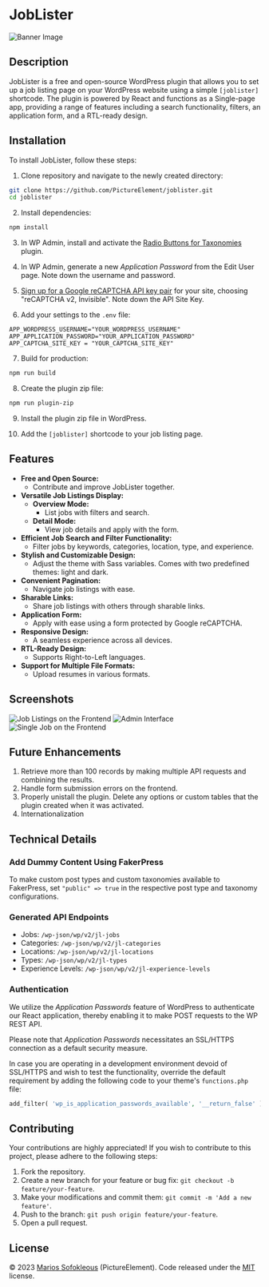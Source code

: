 # JobLister

![Banner Image](banner.png)

## Description

JobLister is a free and open-source WordPress plugin that allows you to set up a job listing page on your WordPress website using a simple `[joblister]` shortcode. The plugin is powered by React and functions as a Single-page app, providing a range of features including a search functionality, filters, an application form, and a RTL-ready design.

## Installation

To install JobLister, follow these steps:

1. Clone repository and navigate to the newly created directory:
  ```sh
  git clone https://github.com/PictureElement/joblister.git
  cd joblister
  ```

2. Install dependencies:
  ```sh
  npm install
  ```

3. In WP Admin, install and activate the [Radio Buttons for Taxonomies](https://wordpress.org/plugins/radio-buttons-for-taxonomies/) plugin.

4. In WP Admin, generate a new *Application Password* from the Edit User page. Note down the username and password.

5. [Sign up for a Google reCAPTCHA API key pair](http://www.google.com/recaptcha/admin) for your site, choosing "reCAPTCHA v2, Invisible". Note down the API Site Key.

6. Add your settings to the `.env` file:
  ```
  APP_WORDPRESS_USERNAME="YOUR_WORDPRESS_USERNAME"
  APP_APPLICATION_PASSWORD="YOUR_APPLICATION_PASSWORD"
  APP_CAPTCHA_SITE_KEY = "YOUR_CAPTCHA_SITE_KEY"
  ```

7. Build for production:
  ```sh
  npm run build
  ```

8. Create the plugin zip file:
  ```sh
  npm run plugin-zip
  ```

9. Install the plugin zip file in WordPress.

10. Add the `[joblister]` shortcode to your job listing page.

## Features

- **Free and Open Source:**
  - Contribute and improve JobLister together.
- **Versatile Job Listings Display:**
  - **Overview Mode:**
    - List jobs with filters and search.
  - **Detail Mode:**
    - View job details and apply with the form.
- **Efficient Job Search and Filter Functionality:**
  - Filter jobs by keywords, categories, location, type, and experience.
- **Stylish and Customizable Design:**
  - Adjust the theme with Sass variables. Comes with two predefined themes: light and dark.
- **Convenient Pagination:**
  - Navigate job listings with ease.
- **Sharable Links:**
  - Share job listings with others through sharable links.
- **Application Form:**
  - Apply with ease using a form protected by Google reCAPTCHA.
- **Responsive Design:**
  - A seamless experience across all devices.
- **RTL-Ready Design:**
  - Supports Right-to-Left languages.
- **Support for Multiple File Formats:**
  - Upload resumes in various formats.

## Screenshots

![Job Listings on the Frontend](banner.png)
![Admin Interface](banner.png)
![Single Job on the Frontend](banner.png)

## Future Enhancements

1. Retrieve more than 100 records by making multiple API requests and combining the results.
2. Handle form submission errors on the frontend.
3. Properly unistall the plugin. Delete any options or custom tables that the plugin created when it was activated.
4. Internationalization

## Technical Details

### Add Dummy Content Using FakerPress

To make custom post types and custom taxonomies available to FakerPress, set `"public" => true` in the respective post type and taxonomy configurations.

### Generated API Endpoints

- Jobs: `/wp-json/wp/v2/jl-jobs`
- Categories: `/wp-json/wp/v2/jl-categories`
- Locations: `/wp-json/wp/v2/jl-locations`
- Types: `/wp-json/wp/v2/jl-types`
- Experience Levels: `/wp-json/wp/v2/jl-experience-levels`

### Authentication

We utilize the *Application Passwords* feature of WordPress to authenticate our React application, thereby enabling it to make POST requests to the WP REST API.

Please note that *Application Passwords* necessitates an SSL/HTTPS connection as a default security measure.

In case you are operating in a development environment devoid of SSL/HTTPS and wish to test the functionality, override the default requirement by adding the following code to your theme's `functions.php` file:

```php
add_filter( 'wp_is_application_passwords_available', '__return_false' );
```

## Contributing

Your contributions are highly appreciated! If you wish to contribute to this project, please adhere to the following steps:

1. Fork the repository.
2. Create a new branch for your feature or bug fix: `git checkout -b feature/your-feature`.
3. Make your modifications and commit them: `git commit -m 'Add a new feature'`.
4. Push to the branch: `git push origin feature/your-feature`.
5. Open a pull request.

## License

&copy; 2023 [Marios Sofokleous](https://www.msof.me/) (PictureElement). Code released under the [MIT](LICENSE.md) license.
